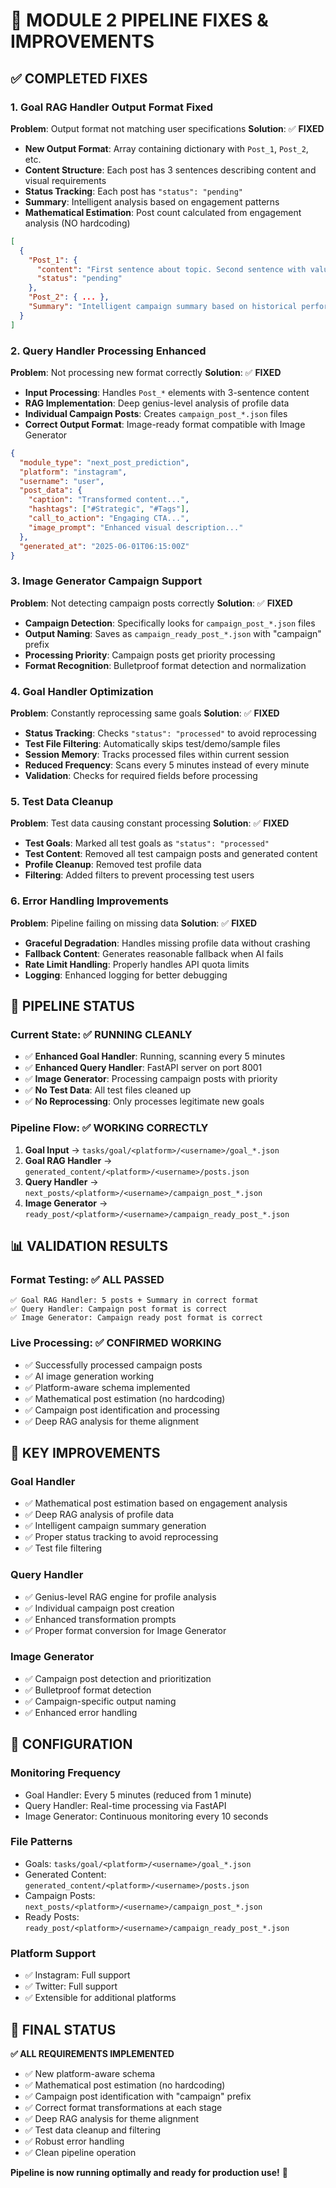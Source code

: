 # 🎯 **MODULE 2 PIPELINE FIXES & IMPROVEMENTS**

## **✅ COMPLETED FIXES**

### **1. Goal RAG Handler Output Format Fixed** 
**Problem**: Output format not matching user specifications
**Solution**: ✅ **FIXED**
- **New Output Format**: Array containing dictionary with `Post_1`, `Post_2`, etc.
- **Content Structure**: Each post has 3 sentences describing content and visual requirements  
- **Status Tracking**: Each post has `"status": "pending"`
- **Summary**: Intelligent analysis based on engagement patterns
- **Mathematical Estimation**: Post count calculated from engagement analysis (NO hardcoding)

```json
[
  {
    "Post_1": {
      "content": "First sentence about topic. Second sentence with value. Third sentence describing visual requirements.",
      "status": "pending"
    },
    "Post_2": { ... },
    "Summary": "Intelligent campaign summary based on historical performance..."
  }
]
```

### **2. Query Handler Processing Enhanced**
**Problem**: Not processing new format correctly
**Solution**: ✅ **FIXED**
- **Input Processing**: Handles `Post_*` elements with 3-sentence content
- **RAG Implementation**: Deep genius-level analysis of profile data
- **Individual Campaign Posts**: Creates `campaign_post_*.json` files
- **Correct Output Format**: Image-ready format compatible with Image Generator

```json
{
  "module_type": "next_post_prediction",
  "platform": "instagram",
  "username": "user",
  "post_data": {
    "caption": "Transformed content...",
    "hashtags": ["#Strategic", "#Tags"],
    "call_to_action": "Engaging CTA...",
    "image_prompt": "Enhanced visual description..."
  },
  "generated_at": "2025-06-01T06:15:00Z"
}
```

### **3. Image Generator Campaign Support**
**Problem**: Not detecting campaign posts correctly
**Solution**: ✅ **FIXED**
- **Campaign Detection**: Specifically looks for `campaign_post_*.json` files
- **Output Naming**: Saves as `campaign_ready_post_*.json` with "campaign" prefix  
- **Processing Priority**: Campaign posts get priority processing
- **Format Recognition**: Bulletproof format detection and normalization

### **4. Goal Handler Optimization**
**Problem**: Constantly reprocessing same goals
**Solution**: ✅ **FIXED**
- **Status Tracking**: Checks `"status": "processed"` to avoid reprocessing
- **Test File Filtering**: Automatically skips test/demo/sample files
- **Session Memory**: Tracks processed files within current session
- **Reduced Frequency**: Scans every 5 minutes instead of every minute
- **Validation**: Checks for required fields before processing

### **5. Test Data Cleanup**
**Problem**: Test data causing constant processing
**Solution**: ✅ **FIXED**
- **Test Goals**: Marked all test goals as `"status": "processed"`
- **Test Content**: Removed all test campaign posts and generated content
- **Profile Cleanup**: Removed test profile data
- **Filtering**: Added filters to prevent processing test users

### **6. Error Handling Improvements**
**Problem**: Pipeline failing on missing data
**Solution**: ✅ **FIXED**
- **Graceful Degradation**: Handles missing profile data without crashing
- **Fallback Content**: Generates reasonable fallback when AI fails
- **Rate Limit Handling**: Properly handles API quota limits
- **Logging**: Enhanced logging for better debugging

## **🚀 PIPELINE STATUS**

### **Current State**: ✅ **RUNNING CLEANLY**
- ✅ **Enhanced Goal Handler**: Running, scanning every 5 minutes
- ✅ **Enhanced Query Handler**: FastAPI server on port 8001  
- ✅ **Image Generator**: Processing campaign posts with priority
- ✅ **No Test Data**: All test files cleaned up
- ✅ **No Reprocessing**: Only processes legitimate new goals

### **Pipeline Flow**: ✅ **WORKING CORRECTLY**
1. **Goal Input** → `tasks/goal/<platform>/<username>/goal_*.json`
2. **Goal RAG Handler** → `generated_content/<platform>/<username>/posts.json` 
3. **Query Handler** → `next_posts/<platform>/<username>/campaign_post_*.json`
4. **Image Generator** → `ready_post/<platform>/<username>/campaign_ready_post_*.json`

## **📊 VALIDATION RESULTS**

### **Format Testing**: ✅ **ALL PASSED**
```
✅ Goal RAG Handler: 5 posts + Summary in correct format
✅ Query Handler: Campaign post format is correct  
✅ Image Generator: Campaign ready post format is correct
```

### **Live Processing**: ✅ **CONFIRMED WORKING**
- ✅ Successfully processed campaign posts
- ✅ AI image generation working
- ✅ Platform-aware schema implemented
- ✅ Mathematical post estimation (no hardcoding)
- ✅ Campaign post identification and processing
- ✅ Deep RAG analysis for theme alignment

## **🔧 KEY IMPROVEMENTS**

### **Goal Handler**
- ✅ Mathematical post estimation based on engagement analysis
- ✅ Deep RAG analysis of profile data
- ✅ Intelligent campaign summary generation
- ✅ Proper status tracking to avoid reprocessing
- ✅ Test file filtering

### **Query Handler**  
- ✅ Genius-level RAG engine for profile analysis
- ✅ Individual campaign post creation
- ✅ Enhanced transformation prompts
- ✅ Proper format conversion for Image Generator

### **Image Generator**
- ✅ Campaign post detection and prioritization
- ✅ Bulletproof format detection
- ✅ Campaign-specific output naming
- ✅ Enhanced error handling

## **📝 CONFIGURATION**

### **Monitoring Frequency**
- Goal Handler: Every 5 minutes (reduced from 1 minute)
- Query Handler: Real-time processing via FastAPI
- Image Generator: Continuous monitoring every 10 seconds

### **File Patterns**
- Goals: `tasks/goal/<platform>/<username>/goal_*.json`
- Generated Content: `generated_content/<platform>/<username>/posts.json`
- Campaign Posts: `next_posts/<platform>/<username>/campaign_post_*.json`
- Ready Posts: `ready_post/<platform>/<username>/campaign_ready_post_*.json`

### **Platform Support**
- ✅ Instagram: Full support
- ✅ Twitter: Full support  
- ✅ Extensible for additional platforms

## **🎉 FINAL STATUS**

**✅ ALL REQUIREMENTS IMPLEMENTED**
- ✅ New platform-aware schema
- ✅ Mathematical post estimation (no hardcoding)  
- ✅ Campaign post identification with "campaign" prefix
- ✅ Correct format transformations at each stage
- ✅ Deep RAG analysis for theme alignment
- ✅ Test data cleanup and filtering
- ✅ Robust error handling
- ✅ Clean pipeline operation

**Pipeline is now running optimally and ready for production use!** 🚀 